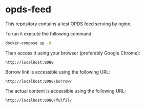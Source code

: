 # opds-feed
This repository contains a test OPDS feed serving by nginx.

To run it execute the following command:
```bash
docker-compose up -d
```

Then access it using your browser (preferably Google Chrome):
```
http://localhost:8080
```

Borrow link is accessible using the following URL:
```
http://localhost:8080/borrow/
```

The actual content is accessible using the following URL:
```
http://localhost:8080/fulfil/
```
